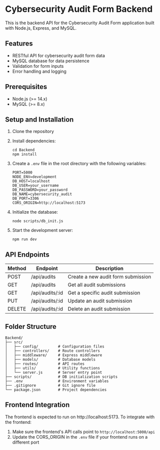# Cybersecurity Audit Form Backend

This is the backend API for the Cybersecurity Audit Form application built with Node.js, Express, and MySQL.

## Features

- RESTful API for cybersecurity audit form data
- MySQL database for data persistence
- Validation for form inputs
- Error handling and logging

## Prerequisites

- Node.js (>= 14.x)
- MySQL (>= 8.x)

## Setup and Installation

1. Clone the repository
2. Install dependencies:
   ```
   cd Backend
   npm install
   ```

3. Create a `.env` file in the root directory with the following variables:
   ```
   PORT=5000
   NODE_ENV=development
   DB_HOST=localhost
   DB_USER=your_username
   DB_PASSWORD=your_password
   DB_NAME=cybersecurity_audit
   DB_PORT=3306
   CORS_ORIGIN=http://localhost:5173
   ```

4. Initialize the database:
   ```
   node scripts/db_init.js
   ```

5. Start the development server:
   ```
   npm run dev
   ```

## API Endpoints

| Method | Endpoint          | Description                       |
|--------|-------------------|-----------------------------------|
| POST   | /api/audits       | Create a new audit form submission|
| GET    | /api/audits       | Get all audit submissions         |
| GET    | /api/audits/:id   | Get a specific audit submission   |
| PUT    | /api/audits/:id   | Update an audit submission        |
| DELETE | /api/audits/:id   | Delete an audit submission        |

## Folder Structure

```
Backend/
├── src/
│   ├── config/         # Configuration files
│   ├── controllers/    # Route controllers
│   ├── middleware/     # Express middleware
│   ├── models/         # Database models
│   ├── routes/         # API routes
│   ├── utils/          # Utility functions
│   └── server.js       # Server entry point
├── scripts/            # DB initialization scripts
├── .env                # Environment variables
├── .gitignore          # Git ignore file
└── package.json        # Project dependencies
```

## Frontend Integration

The frontend is expected to run on http://localhost:5173. To integrate with the frontend:

1. Make sure the frontend's API calls point to `http://localhost:5000/api`
2. Update the CORS_ORIGIN in the `.env` file if your frontend runs on a different port 